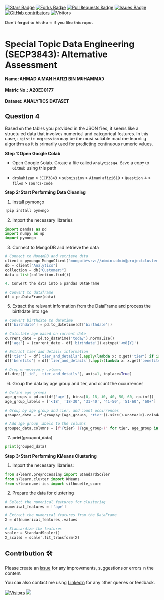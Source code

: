 <a href="https://github.com/drshahizan/SECP3843/stargazers"><img src="https://img.shields.io/github/stars/drshahizan/SECP3843" alt="Stars Badge"/></a>
<a href="https://github.com/drshahizan/SECP3843/network/members"><img src="https://img.shields.io/github/forks/drshahizan/SECP3843" alt="Forks Badge"/></a>
<a href="https://github.com/drshahizan/SECP3843/pulls"><img src="https://img.shields.io/github/issues-pr/drshahizan/SECP3843" alt="Pull Requests Badge"/></a>
<a href="https://github.com/drshahizan/SECP3843/issues"><img src="https://img.shields.io/github/issues/drshahizan/SECP3843" alt="Issues Badge"/></a>
<a href="https://github.com/drshahizan/SECP3843/graphs/contributors"><img alt="GitHub contributors" src="https://img.shields.io/github/contributors/drshahizan/SECP3843?color=2b9348"></a>
![Visitors](https://api.visitorbadge.io/api/visitors?path=https%3A%2F%2Fgithub.com%2Fdrshahizan%2FSECP3843&labelColor=%23d9e3f0&countColor=%23697689&style=flat)

Don't forget to hit the :star: if you like this repo.

# Special Topic Data Engineering (SECP3843): Alternative Assessment

#### Name: AHMAD AIMAN HAFIZI BIN MUHAMMAD
#### Matric No.: A20EC0177
#### Dataset: ANALYTICS DATASET

## Question 4

Based on the tables you provided in the JSON files, it seems like a structured data that involves numerical and categorical features. In this case, `Logistic Regression` may be the most suitable machine learning algorithm as it is primarily used for predicting continuous numeric values.

**Step 1: Open Google Colab**

- Open Google Colab. Create a file called `AnalyticsQ4`. Save a copy to `GitHub` using this path

- `drshahizan` > `SECP3843` > `submission` > `AimanHafizi619` > `Question 4` > `files` > `source-code`

**Step 2: Start Performing Data Cleaning**

1. Install pymongo

  ```python
  !pip install pymongo
  ```
2. Import the necessary libraries

```python
import pandas as pd
import numpy as np
import pymongo
```

3. Connect to MongoDB and retrieve the data

```python
# Connect to MongoDB and retrieve data
client = pymongo.MongoClient("mongodb+srv://admin:admin@projectcluster.7sndifd.mongodb.net/")
db = client["Analytics"]
collection = db["Customers"]
data = list(collection.find())

4. Convert the data into a pandas DataFrame

# Convert to dataframe
df = pd.DataFrame(data)
```

5. Extract the relevant information from the DataFrame and process the birthdate into age

```python
# Convert birthdate to datetime
df['birthdate'] = pd.to_datetime(df['birthdate'])

# Calculate age based on current date
current_date = pd.to_datetime('today').normalize()
df['age'] = (current_date - df['birthdate']).astype('<m8[Y]')

# Extract tier and details information
df['tier'] = df['tier_and_details'].apply(lambda x: x.get('tier') if isinstance(x, dict) else np.nan)
df['benefits'] = df['tier_and_details'].apply(lambda x: x.get('benefits') if isinstance(x, dict) else [])

# Drop unnecessary columns
df.drop(['_id', 'tier_and_details'], axis=1, inplace=True)
```

6. Group the data by age group and tier, and count the occurrences

```python
# Define age groups
age_groups = pd.cut(df['age'], bins=[0, 18, 30, 40, 50, 60, np.inf])
age_group_labels = ['<18', '18-30', '31-40', '41-50', '51-60', '60+']

# Group by age group and tier, and count occurrences
grouped_data = df.groupby([age_groups, 'tier']).size().unstack().reindex(columns=['Bronze', 'Silver', 'Gold', 'Platinum'])

# Add age group labels to the columns
grouped_data.columns = [f"{tier} ({age_group})" for tier, age_group in zip(grouped_data.columns, age_group_labels)]
```

7. print(grouped_data)

```python
print(grouped_data)
```

**Step 3: Start Performing KMeans Clustering**

1.  Import the necessary libraries:  

```python
from sklearn.preprocessing import StandardScaler
from sklearn.cluster import KMeans
from sklearn.metrics import silhouette_score
```

2. Prepare the data for clustering

```python
# Select the numerical features for clustering
numerical_features = ['age']

# Extract the numerical features from the DataFrame
X = df[numerical_features].values

# Standardize the features
scaler = StandardScaler()
X_scaled = scaler.fit_transform(X)
```














































## Contribution 🛠️
Please create an [Issue](https://github.com/drshahizan/special-topic-data-engineering/issues) for any improvements, suggestions or errors in the content.

You can also contact me using [Linkedin](https://www.linkedin.com/in/aiman-hafizi-63b0a8275/) for any other queries or feedback.

[![Visitors](https://api.visitorbadge.io/api/visitors?path=https%3A%2F%2Fgithub.com%2Fdrshahizan&labelColor=%23697689&countColor=%23555555&style=plastic)](https://visitorbadge.io/status?path=https%3A%2F%2Fgithub.com%2Fdrshahizan)
![](https://hit.yhype.me/github/profile?user_id=81284918)





